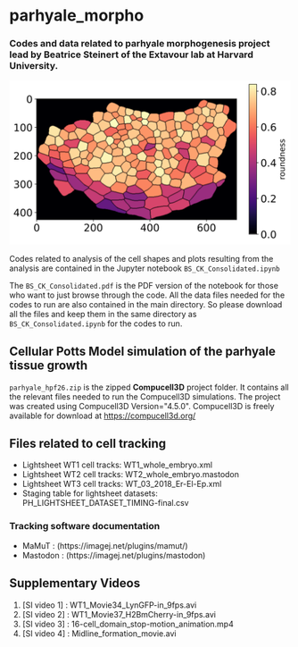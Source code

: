 # parhyale_morpho
### Codes and data related to parhyale morphogenesis project lead by Beatrice Steinert of the Extavour lab at Harvard University. </br>

<p align="center">
  <img src="github_thumbnail.svg" alt="Description" width="600">
</p>


Codes related to analysis of the cell shapes and plots resulting from the analysis are contained in the Jupyter notebook ```BS_CK_Consolidated.ipynb``` </br>
  
The ```BS_CK_Consolidated.pdf``` is the PDF version of the notebook for those who want to just browse through the code. All the data files needed for the codes
to run are also contained in the main directory. So please download all the files and keep them in the same directory as ```BS_CK_Consolidated.ipynb``` for the 
codes to run. </br>

## Cellular Potts Model simulation of the parhyale tissue growth </b> </br>

```parhyale_hpf26.zip``` is the zipped <b>Compucell3D</b> project folder. It contains all the relevant files needed to run the Compucell3D simulations. The project was 
created using Compucell3D Version="4.5.0". Compucell3D is freely available for download at https://compucell3d.org/ </br>

## Files related to cell tracking 
<ul>
<li>Lightsheet WT1 cell tracks: WT1_whole_embryo.xml </li>
<li>Lightsheet WT2 cell tracks: WT2_whole_embryo.mastodon </li>
<li>Lightsheet WT3 cell tracks: WT_03_2018_Er-El-Ep.xml </li>
<li>Staging table for lightsheet datasets: PH_LIGHTSHEET_DATASET_TIMING-final.csv </li>
</ul>

### Tracking software documentation
<ul>
  <li> MaMuT : (https://imagej.net/plugins/mamut/)</li>
  <li> Mastodon : (https://imagej.net/plugins/mastodon)</li>
</ul>

## Supplementary Videos 
<ol>
  <li>[SI video 1] :  WT1_Movie34_LynGFP-in_9fps.avi</li>
  <li>[SI video 2] : WT1_Movie37_H2BmCherry-in_9fps.avi</li>
  <li>[SI video 3] : 16-cell_domain_stop-motion_animation.mp4</li>
  <li>[SI video 4] : Midline_formation_movie.avi</li>
</ol>

